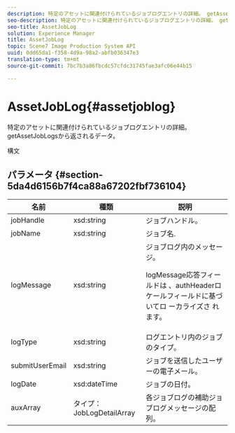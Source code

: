 ```yaml
---
description: 特定のアセットに関連付けられているジョブログエントリの詳細。 getAssetJobLogsから返されるデータ。
seo-description: 特定のアセットに関連付けられているジョブログエントリの詳細。 getAssetJobLogsから返されるデータ。
seo-title: AssetJobLog
solution: Experience Manager
title: AssetJobLog
topic: Scene7 Image Production System API
uuid: 0dd65da1-f358-4d9a-98a2-abfb036347e3
translation-type: tm+mt
source-git-commit: 7bc7b3a86fbcdc57cfdc31745fae3afc06e44b15

---
```



# AssetJobLog{#assetjoblog}

特定のアセットに関連付けられているジョブログエントリの詳細。 getAssetJobLogsから返されるデータ。

構文

## パラメータ {#section-5da4d6156b7f4ca88a67202fbf736104}

<table id="table_7BC785BC95EA43D582D1B2289FF3130D"> 
 <thead> 
  <tr> 
   <th colname="col1" class="entry"> 名前 </th> 
   <th colname="col2" class="entry"> 種類 </th> 
   <th colname="col3" class="entry"> 説明 </th> 
  </tr> 
 </thead>
 <tbody> 
  <tr> 
   <td colname="col1"> <span class="codeph"> <span class="varname"> jobHandle</span></span> </td> 
   <td colname="col2"> <span class="codeph"> xsd:string</span> </td> 
   <td colname="col3"> ジョブハンドル。 </td> 
  </tr> 
  <tr> 
   <td colname="col1"> <span class="codeph"> <span class="varname"> jobName</span></span> </td> 
   <td colname="col2"> <span class="codeph"> xsd:string</span> </td> 
   <td colname="col3"> ジョブ名. </td> 
  </tr> 
  <tr> 
   <td colname="col1"> <span class="codeph"> <span class="varname"> logMessage</span></span> </td> 
   <td colname="col2"> <span class="codeph"> xsd:string</span> </td> 
   <td colname="col3">ジョブログ内のメッセージ。 <p><span class="codeph"> logMessage応答フィールドは</span> 、authHeaderロケールフィールドに基づいてロ <span class="codeph"> ーカライズさ</span> れます。 </p></td> 
  </tr> 
  <tr> 
   <td colname="col1"> <span class="codeph"> <span class="varname"> logType</span></span> </td> 
   <td colname="col2"> <span class="codeph"> xsd:string</span> </td> 
   <td colname="col3"> ログエントリ内のジョブのタイプ。 </td> 
  </tr> 
  <tr> 
   <td colname="col1"> <span class="codeph"> <span class="varname"> submitUserEmail</span></span> </td> 
   <td colname="col2"> <span class="codeph"> xsd:string</span> </td> 
   <td colname="col3"> ジョブを送信したユーザーの電子メール。 </td> 
  </tr> 
  <tr> 
   <td colname="col1"> <span class="codeph"> <span class="varname"> logDate</span></span> </td> 
   <td colname="col2"> <span class="codeph"> xsd:dateTime</span> </td> 
   <td colname="col3"> ジョブの日付。 </td> 
  </tr> 
  <tr> 
   <td colname="col1"> <span class="codeph"> <span class="varname"> auxArray</span></span> </td> 
   <td colname="col2"> <span class="codeph"> タイプ：JobLogDetailArray</span> </td> 
   <td colname="col3"> 各ジョブログの補助ジョブログメッセージの配列。 </td> 
  </tr> 
 </tbody> 
</table>

